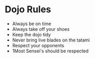 Dojo Rules
==========
* Always be on time
* Always take off your shoes
* Keep the dojo tidy
* Never bring live blades on the tatami
* Respect your opponents
* 1Most Sensei's should be respected
